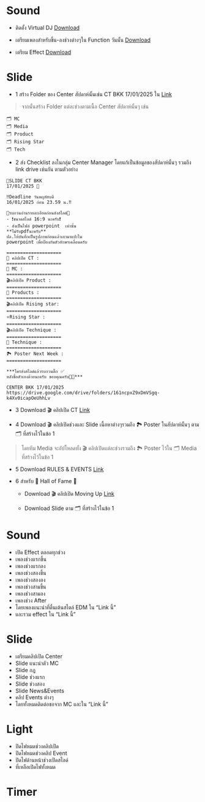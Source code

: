 # Sound

- ติดตั้ง Virtual DJ [Download](https://www.virtualdj.com/)

- เตรียมเพลงสำหรับขึ้น-ลงช่วงต่างๆใน Function วันนั้น [Download](https://drive.google.com/drive/folders/1ykWQJp6Ke2NdsG_4qobQhsHuvqJNe-2e?usp=drive_link)

- เตรียม Effect [Download](https://drive.google.com/drive/folders/1piwMEiz7mULhYxqFVgrO6rHOseXb-3N_?usp=drive_link)


# Slide

- 1 สร้าง Folder ของ Center สัปดาห์นั้นเช่น CT BKK 17/01/2025 ใน [Link](https://drive.google.com/drive/folders/1LKdFBumq2i1_UkL5rLDKS9eiQSPd4lB0?usp=sharing)

> จากนั้นสร้าง Folder แต่ละช่วงตามเนื้อ Center สัปดาห์นั้นๆ เช่น

```
🗂️ MC
🗂️ Media
🗂️ Product
🗂️ Rising Star
🗂️ Tech
```

- 2 ส่ง Checklist ลงในกลุ่ม Center Manager โดยแก้เป็นข้อมูลของสัปดาห์นั้นๆ รวมถึง link drive เช่นกัน ตามตัวอย่าง

```
📌SLIDE CT BKK
17/01/2025 📌

‼️Deadline วันพฤหัสบดี
16/01/2025 ก่อน 23.59 น.‼️

🌟รบกวนอ่านรายละเอียดก่อนส่งสไลด์🌟
- ❗ขนาดสไลด์ 16:9 นะครับ❗
- ส่งเป็นไฟล์ powerpoint  เท่านั้น
**ไม่รับpdfนะครับ**
ปล.ให้บันทึกเป็นรูปภาพก่อนแล้วเอามาแปะใน 
powerpoint เพื่อป้องกันตัวอักษรเคลื่อนครับ

====================
🎥 คลิปเปิด CT :
====================
🎤 MC :
====================
🎬คลิปเปิด Product :
====================
🫧 Products :
====================
🎬คลิปเปิด Rising star:
====================
⭐Rising Star :
====================
🎬คลิปเปิด Technique :
====================
💎 Technique :
====================
🏞️ Poster Next Week :
====================

***ใครส่งสไลด์แล้วรบกวนติ๊ก ✅
หลังชื่อตัวเองด้วยนะครับ ขอบคุณครับ🙏🏻***

CENTER BKK 17/01/2025
https://drive.google.com/drive/folders/161ncpxZ9xDmVSgq-k4Xv0icapOeUhhLv
```

- 3 Download 🎬 คลิปเปิด CT [Link](https://drive.google.com/drive/folders/1OrYG39KymlssH8qigAm5T5mb3BKU2onW?usp=drive_link)

- 4 Download 🎬 คลิปเปิดช่วงและ Slide เนื้อหาต่างๆรวมถึง 🏞️ Poster ในสัปดาห์นั้นๆ ตาม 🗂️ ที่สร้างไว้ในข้อ 1

> โดยทีม Media จะอัปโหลดทั้ง 🎬 คลิปเปิดแต่ละช่วงรวมถึง 🏞️ Poster ไว้ใน 🗂️ Media ที่สร้างไว้ในข้อ 1

- 5 Download RULES & EVENTS [Link](https://1stpenguin.app.box.com/s/ceo8eil8b9un7tl1y9rs7gdiitylps9t/folder/54413202574)

+ 6 สำหรับ 👑 Hall of Fame 👑

  + Download 🎬 คลิปเปิด Moving Up [Link](https://drive.google.com/file/d/1WYaTt4BZA9MDj5pGsXrCb82j5AMkCcLV/view?usp=sharing)

  + Download Slide ตาม 🗂️ ที่สร้างไว้ในข้อ 1


# Sound
- เปิด Effect ตลอดทุกช่วง
- เพลงช่วงแรกขึ้น
- เพลงช่วงแรกลง
- เพลงช่วงสองขึ้น
- เพลงช่วงสองลง
- เพลงช่วงสามขึ้น
- เพลงช่วงสามลง
- เพลงช่วง After
- โดยเพลงแนะนำที่ตื่นเต้นสไตล์ EDM ใน “Link นี้”
- และรวม effect ใน “Link นี้”

# Slide
- เตรียมคลิปเปิด Center
- Slide แนะนำตัว MC
- Slide กฎ
- Slide ช่วงแรก
- Slide ช่วงสอง
- Slide News&Events
- คลิป Events ต่างๆ
- โดยทั้งหมดติดต่อขอจาก MC และใน “Link นี้”

# Light
- ปิดไฟหมดช่วงคลิปเปิด
- ปิดไฟหมดช่วงคลิป Event
- ปิดไฟด้านหน้าช่วงเปิดสไลด์
- ที่เหลือเปิดไฟทั้งหมด

# Timer
